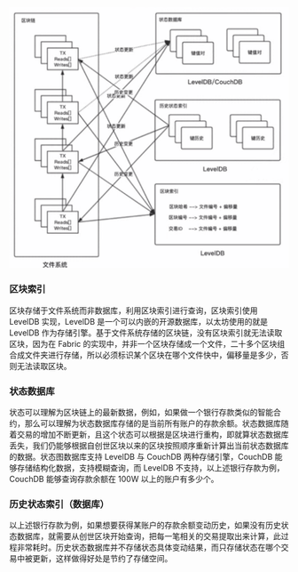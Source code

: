 ![账本存储](img/账本存储.png)

### 区块索引

区块存储于文件系统而非数据库，利用区块索引进行查询，区块索引使用 LevelDB 实现，LevelDB 是一个可以内嵌的开源数据库，以太坊使用的就是 LevelDB 作为存储引擎。基于文件系统存储的区块链，没有区块索引就无法读取区块，因为在 Fabric 的实现中，并非一个区块存储成一个文件，二十多个区块组合成文件夹进行存储，所以必须标识某个区块在哪个文件快中，偏移量是多少，否则无法读取区块。

### 状态数据库

状态可以理解为区块链上的最新数据，例如，如果做一个银行存款类似的智能合约，那么可以理解为状态数据库存储的是当前所有账户的存款余额。状态数据库随着交易的增加不断更新，且这个状态可以根据是区块进行重构，即就算状态数据库丢失，我们仍能够根据自创世区块以来的区块按照顺序重新计算出当前状态数据库的数据。状态图数据库支持 LevelDB 与 CouchDB 两种存储引擎，CouchDB 能够存储结构化数据，支持模糊查询，而 LevelDB 不支持，以上述银行存款为例，CouchDB 能够查询存款余额在 100W 以上的账户有多少个。

### 历史状态索引（数据库）

以上述银行存款为例，如果想要获得某账户的存款余额变动历史，如果没有历史状态数据库，就需要从创世区块开始查询，把每一笔相关的交易提取出来计算，此过程非常耗时。历史状态数据库并不存储状态具体变动结果，而只存储状态在哪个交易中被更新，这样做得好处是节约了存储空间。

